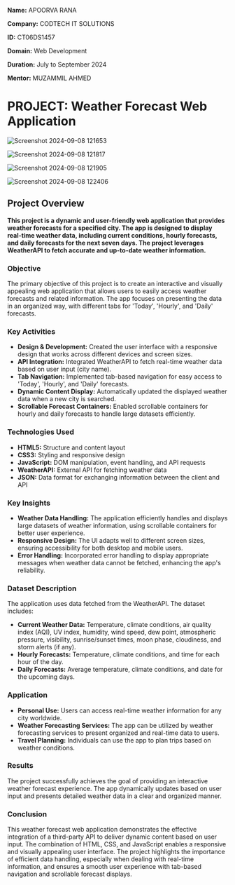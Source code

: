 **Name:** APOORVA RANA

**Company:** CODTECH IT SOLUTIONS

**ID:** CT06DS1457

**Domain:** Web Development

**Duration:** July to September 2024

**Mentor:** MUZAMMIL AHMED


# **PROJECT: Weather Forecast Web Application**


![Screenshot 2024-09-08 121653](https://github.com/user-attachments/assets/70570edd-c067-4d45-a7e7-832e903c8f73)

![Screenshot 2024-09-08 121817](https://github.com/user-attachments/assets/a0022636-91bf-4152-bf3e-27f9d91da0ee)

![Screenshot 2024-09-08 121905](https://github.com/user-attachments/assets/09456746-cd3f-4ec7-ae33-5df491142f87)

![Screenshot 2024-09-08 122406](https://github.com/user-attachments/assets/9da42619-3d16-4f12-a277-c76119b9ef61)





## Project Overview
**This project is a dynamic and user-friendly web application that provides weather forecasts for a specified city. The app is designed to display real-time weather data, including current conditions, hourly forecasts, and daily forecasts for the next seven days. The project leverages WeatherAPI to fetch accurate and up-to-date weather information.**

### Objective
The primary objective of this project is to create an interactive and visually appealing web application that allows users to easily access weather forecasts and related information. The app focuses on presenting the data in an organized way, with different tabs for 'Today', 'Hourly', and 'Daily' forecasts.

### Key Activities
- **Design & Development:** Created the user interface with a responsive design that works across different devices and screen sizes.
- **API Integration:** Integrated WeatherAPI to fetch real-time weather data based on user input (city name).
- **Tab Navigation:** Implemented tab-based navigation for easy access to 'Today', 'Hourly', and 'Daily' forecasts.
- **Dynamic Content Display:** Automatically updated the displayed weather data when a new city is searched.
- **Scrollable Forecast Containers:** Enabled scrollable containers for hourly and daily forecasts to handle large datasets efficiently.

### Technologies Used
- **HTML5:** Structure and content layout
- **CSS3:** Styling and responsive design
- **JavaScript:** DOM manipulation, event handling, and API requests
- **WeatherAPI:** External API for fetching weather data
- **JSON:** Data format for exchanging information between the client and API

### Key Insights
- **Weather Data Handling:** The application efficiently handles and displays large datasets of weather information, using scrollable containers for better user experience.
- **Responsive Design:** The UI adapts well to different screen sizes, ensuring accessibility for both desktop and mobile users.
- **Error Handling:** Incorporated error handling to display appropriate messages when weather data cannot be fetched, enhancing the app's reliability.

### Dataset Description
The application uses data fetched from the WeatherAPI. The dataset includes:

- **Current Weather Data:** Temperature, climate conditions, air quality index (AQI), UV index, humidity, wind speed, dew point, atmospheric pressure, visibility, sunrise/sunset times, moon phase, cloudiness, and storm alerts (if any).
- **Hourly Forecasts:** Temperature, climate conditions, and time for each hour of the day.
- **Daily Forecasts:** Average temperature, climate conditions, and date for the upcoming days.

### Application
- **Personal Use:** Users can access real-time weather information for any city worldwide.
- **Weather Forecasting Services:** The app can be utilized by weather forecasting services to present organized and real-time data to users.
- **Travel Planning:** Individuals can use the app to plan trips based on weather conditions.

### Results
The project successfully achieves the goal of providing an interactive weather forecast experience. The app dynamically updates based on user input and presents detailed weather data in a clear and organized manner.

### Conclusion
This weather forecast web application demonstrates the effective integration of a third-party API to deliver dynamic content based on user input. The combination of HTML, CSS, and JavaScript enables a responsive and visually appealing user interface. The project highlights the importance of efficient data handling, especially when dealing with real-time information, and ensures a smooth user experience with tab-based navigation and scrollable forecast displays.
